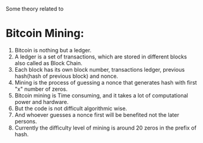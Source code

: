 Some theory related to 
# Bitcoin Mining:

1. Bitcoin is nothing but a ledger. 
2. A ledger is a set of transactions, which are stored in different blocks also called as Block Chain.
3. Each block has its own block number, transactions ledger, previous hash(hash of previous block) and nonce. 
4. Mining is the process of guessing a nonce that generates hash with first "x" number of zeros.
5. Bitcoin mining is Time consuming, and it takes a lot of computational power and hardware.
6. But the code is not difficult algorithmic wise.
7. And whoever guesses a nonce first will be benefited not the later persons. 
8. Currently the difficulty level of mining is around 20 zeros in the prefix of hash.

